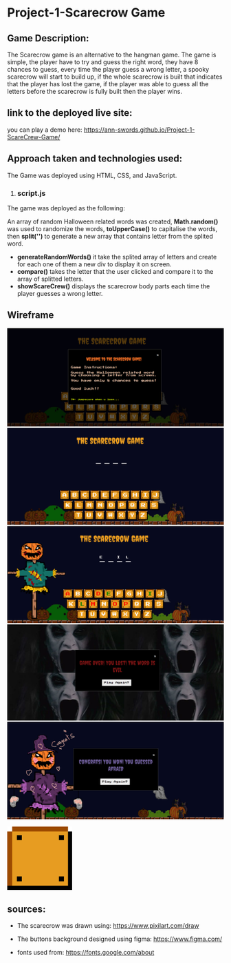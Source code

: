 # Project-1-Scarecrow Game
## Game Description:
The Scarecrow game is an alternative to the hangman game. The game is simple, the player have to try and guess the right word, they have 8 chances to guess, every time the player guess a wrong letter, a spooky scarecrow will start to build up, if the whole scarecrow is built that indicates that the player has lost the game, if the player was able to guess all the letters before the scarecrow is fully built then the player wins.

## link to the deployed live site:
you can play a demo here: https://ann-swords.github.io/Project-1-ScareCrew-Game/

## Approach taken and technologies used: 
The Game was deployed using HTML, CSS, and JavaScript. 

1. ### script.js
The game was deployed as the following:


An array of random Halloween related words was created, **Math.random()** was used to randomize the words, **toUpperCase()** to capitalise the words, then **split('')** to generate a new array that contains letter from the splited word.

* **generateRandomWords()** it take the splited array of letters and create for each one of them a new div to display it on screen.
* **compare()** takes the letter that the user clicked and compare it to the array of splitted letters.
* **showScareCrew()** displays the scarecrow body parts each time the player guesses a wrong letter.










## Wireframe

![alt text](/wireframe/instructionImg.png "Game Instructions")
![alt text](/wireframe/1.png "Start Game ")
![alt text](/wireframe/2.png "Guess letters")
![alt text](/wireframe/3.png "Game when lose")
![alt text](/wireframe/4.png "Game when win")

![alt text](/wireframe/letterBox.png "letters background")

## sources:
* The scarecrow was drawn using: https://www.pixilart.com/draw

* The buttons background designed using figma: https://www.figma.com/

* fonts used from: https://fonts.google.com/about